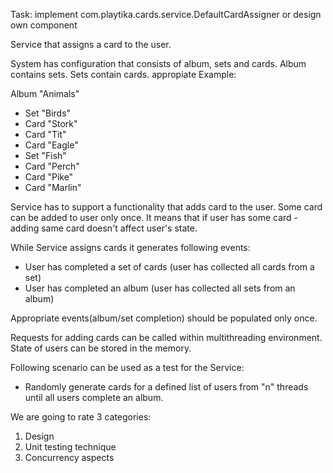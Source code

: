 Task: implement com.playtika.cards.service.DefaultCardAssigner or design own component

Service that assigns a card to the user.

System has configuration that consists of album, sets and cards. Album contains sets. Sets contain cards.
appropiate
Example:

Album "Animals"

- Set "Birds"
 - Card "Stork"
 - Card "Tit"
 - Card "Eagle"
- Set "Fish"
 - Card "Perch"
 - Card "Pike"
 - Card "Marlin"

Service has to support a functionality that adds card to the user. Some card can be added to user only once. It means that if user has some card - adding same card doesn't affect user's state.

While Service assigns cards it generates following events:

- User has completed a set of cards (user has collected all cards from a set)
- User has completed an album (user has collected all sets from an album)

Appropriate events(album/set completion) should be populated only once.

Requests for adding cards can be called within multithreading environment. State of users can be stored in the memory.

Following scenario can be used as a test for the Service:
- Randomly generate cards for a defined list of users from "n" threads until all users complete an album.

We are going to rate 3 categories:
1. Design
2. Unit testing technique
3. Concurrency aspects